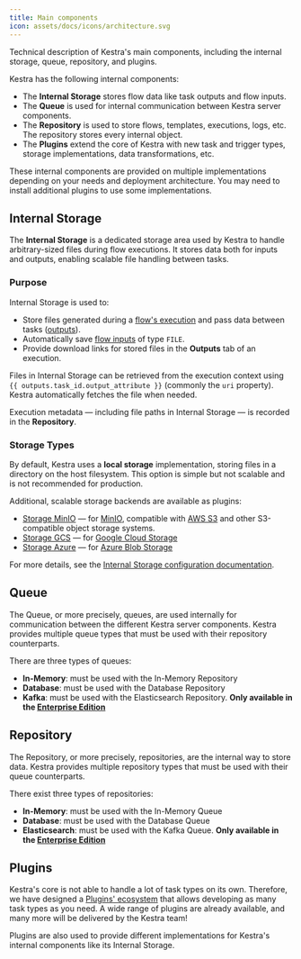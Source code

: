 ```yaml
---
title: Main components
icon: assets/docs/icons/architecture.svg
---
```


Technical description of Kestra's main components, including the internal storage, queue, repository, and plugins.

Kestra has the following internal components:

- The **Internal Storage** stores flow data like task outputs and flow inputs.
- The **Queue** is used for internal communication between Kestra server components.
- The **Repository** is used to store flows, templates, executions, logs, etc. The repository stores every internal object.
- The **Plugins** extend the core of Kestra with new task and trigger types, storage implementations, data transformations, etc.

These internal components are provided on multiple implementations depending on your needs and deployment architecture. You may need to install additional plugins to use some implementations.

## Internal Storage

The **Internal Storage** is a dedicated storage area used by Kestra to handle arbitrary-sized files during flow executions. It stores data both for inputs and outputs, enabling scalable file handling between tasks.

### Purpose

Internal Storage is used to:
- Store files generated during a [flow's execution](../04.workflow-components/03.execution.md) and pass data between tasks ([outputs](../04.workflow-components/06.outputs.md)).
- Automatically save [flow inputs](../04.workflow-components/05.inputs.md) of type `FILE`.
- Provide download links for stored files in the **Outputs** tab of an execution.

Files in Internal Storage can be retrieved from the execution context using `{{ outputs.task_id.output_attribute }}` (commonly the `uri` property). Kestra automatically fetches the file when needed.

Execution metadata — including file paths in Internal Storage — is recorded in the **Repository**.

### Storage Types

By default, Kestra uses a **local storage** implementation, storing files in a directory on the host filesystem. This option is simple but not scalable and is not recommended for production.

Additional, scalable storage backends are available as plugins:

- [Storage MinIO](https://github.com/kestra-io/storage-minio) — for [MinIO](https://min.io/), compatible with [AWS S3](https://aws.amazon.com/s3/) and other S3-compatible object storage systems.
- [Storage GCS](https://github.com/kestra-io/storage-gcs) — for [Google Cloud Storage](https://cloud.google.com/storage)
- [Storage Azure](https://github.com/kestra-io/storage-azure) — for [Azure Blob Storage](https://azure.microsoft.com/en-us/services/storage/blobs/)

For more details, see the [Internal Storage configuration documentation](../configuration/index.md#internal-storage-configuration).

## Queue

The Queue, or more precisely, queues, are used internally for communication between the different Kestra server components. Kestra provides multiple queue types that must be used with their repository counterparts.

There are three types of queues:

- **In-Memory**: must be used with the In-Memory Repository
- **Database**: must be used with the Database Repository
- **Kafka**: must be used with the Elasticsearch Repository. **Only available in the [Enterprise Edition](../06.enterprise/01.overview/01.enterprise-edition.md)**

## Repository

The Repository, or more precisely, repositories, are the internal way to store data. Kestra provides multiple repository types that must be used with their queue counterparts.

There exist three types of repositories:

- **In-Memory**: must be used with the In-Memory Queue
- **Database**: must be used with the Database Queue
- **Elasticsearch**: must be used with the Kafka Queue. **Only available in the [Enterprise Edition](../06.enterprise/01.overview/01.enterprise-edition.md)**

## Plugins

Kestra's core is not able to handle a lot of task types on its own. Therefore, we have designed a [Plugins' ecosystem](/plugins) that allows developing as many task types as you need.
A wide range of plugins are already available, and many more will be delivered by the Kestra team!

Plugins are also used to provide different implementations for Kestra's internal components like its Internal Storage.
